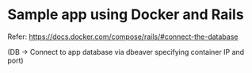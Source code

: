 # Sample app using Docker and Rails

Refer: https://docs.docker.com/compose/rails/#connect-the-database

(DB -> Connect to app database via dbeaver specifying container IP and port)
